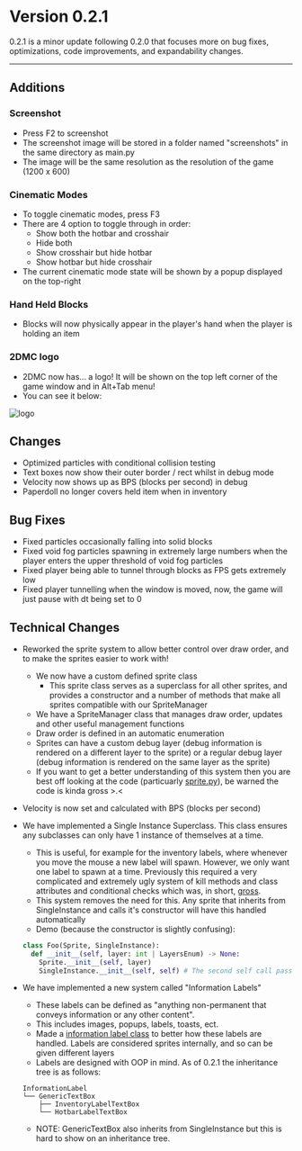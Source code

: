 # Version 0.2.1

0.2.1 is a minor update following 0.2.0 that focuses more on bug fixes, optimizations, code improvements, and expandability changes.

---

## Additions

### Screenshot

- Press F2 to screenshot
- The screenshot image will be stored in a folder named "screenshots" in the same directory as main.py
- The image will be the same resolution as the resolution of the game (1200 x 600)

### Cinematic Modes

- To toggle cinematic modes, press F3
- There are 4 option to toggle through in order:
  - Show both the hotbar and crosshair
  - Hide both
  - Show crosshair but hide hotbar
  - Show hotbar but hide crosshair
- The current cinematic mode state will be shown by a popup displayed on the top-right

### Hand Held Blocks

- Blocks will now physically appear in the player's hand when the player is holding an item

### 2DMC logo

- 2DMC now has... a logo! It will be shown on the top left corner of the game window and in Alt+Tab menu!
- You can see it below:

![logo](https://imgur.com/UNfSbHV.png)

## Changes

- Optimized particles with conditional collision testing
- Text boxes now show their outer border / rect whilst in debug mode
- Velocity now shows up as BPS (blocks per second) in debug
- Paperdoll no longer covers held item when in inventory

## Bug Fixes

- Fixed particles occasionally falling into solid blocks
- Fixed void fog particles spawning in extremely large numbers when the player enters the upper threshold of void fog particles
- Fixed player being able to tunnel through blocks as FPS gets extremely low
- Fixed player tunnelling when the window is moved, now, the game will just pause with dt being set to 0

## Technical Changes

- Reworked the sprite system to allow better control over draw order, and to make the sprites easier to work with!
  - We now have a custom defined sprite class
    - This sprite class serves as a superclass for all other sprites, and provides a constructor and a number of methods that make all sprites compatible with our SpriteManager
  - We have a SpriteManager class that manages draw order, updates and other useful management functions
  - Draw order is defined in an automatic enumeration
  - Sprites can have a custom debug layer (debug information is rendered on a different layer to the sprite) or a regular debug layer (debug information is rendered on the same layer as the sprite)
  - If you want to get a better understanding of this system then you are best off looking at the code (particuarly [sprite.py](src/sprite.py)), be warned the code is kinda gross >.<

- Velocity is now set and calculated with BPS (blocks per second)
- We have implemented a Single Instance Superclass. This class ensures any subclasses can only have 1 instance of themselves at a time.
  - This is useful, for example for the inventory labels, where whenever you move the mouse a new label will spawn. However, we only want one label to spawn at a time. Previously this required a very complicated and extremely ugly system of kill methods and class attributes and conditional checks which was, in short, [gross](https://github.com/DaNubCoding/2DMC/commit/21970ed4f93699bfecfa0e321f33f127ece247e4?diff=split#r70245084).
  - This system removes the need for this. Any sprite that inherits from SingleInstance and calls it's constructor will have this handled automatically
  - Demo (because the constructor is slightly confusing):

  ```python
  class Foo(Sprite, SingleInstance):
    def __init__(self, layer: int | LayersEnum) -> None:
      Sprite.__init__(self, layer)
      SingleInstance.__init__(self, self) # The second self call passes the instance to SingleInstance, the first is just a __init__ thing ¯\_(ツ)_/¯
  ```

- We have implemented a new system called "Information Labels"
  - These labels can be defined as "anything non-permanent that conveys information or any other content".
  - This includes images, popups, labels, toasts, ect.
  - Made a [information label class](src/information_label.py) to better how these labels are handled. Labels are considered sprites internally, and so can be given different layers
  - Labels are designed with OOP in mind. As of 0.2.1 the inheritance tree is as follows:

  ```InheritanceTree
  InformationLabel
  └── GenericTextBox
      ├── InventoryLabelTextBox
      └── HotbarLabelTextBox
  ```

  - NOTE: GenericTextBox also inherits from SingleInstance but this is hard to show on an inheritance tree.
